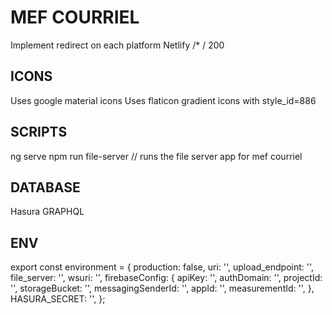 # MEF COURRIEL

Implement redirect on each platform
Netlify /\* / 200

## ICONS

Uses google material icons
Uses flaticon gradient icons with style_id=886

## SCRIPTS

ng serve
npm run file-server // runs the file server app for mef courriel

## DATABASE

Hasura GRAPHQL

## ENV

export const environment = {
production: false,
uri: '',
upload_endpoint: '',
file_server: '',
wsuri: '',
firebaseConfig: {
apiKey: '',
authDomain: '',
projectId: '',
storageBucket: '',
messagingSenderId: '',
appId: '',
measurementId: '',
},
HASURA_SECRET:
'',
};
